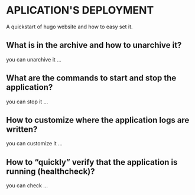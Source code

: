 # APLICATION'S DEPLOYMENT

A quickstart of hugo website and how to easy set it.

## What is in the archive and how to unarchive it?

you can unarchive it ...

## What are the commands to start and stop the application?

you can stop it ...

## How to customize where the application logs are written?

you can customize it ...

## How to “quickly” verify that the application is running (healthcheck)?

you can check ...
